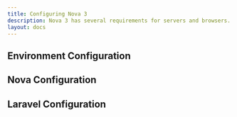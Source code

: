 ```yaml
---
title: Configuring Nova 3
description: Nova 3 has several requirements for servers and browsers.
layout: docs
---
```


## Environment Configuration

## Nova Configuration

## Laravel Configuration